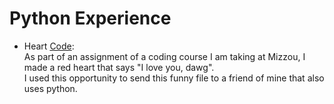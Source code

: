 # Python Experience
* Heart [Code](turtleimage.py):  
  As part of an assignment of a coding course I am taking at Mizzou, I made a red heart that says "I love you, dawg".  
  I used this opportunity to send this funny file to a friend of mine that also uses python. 
  
  
